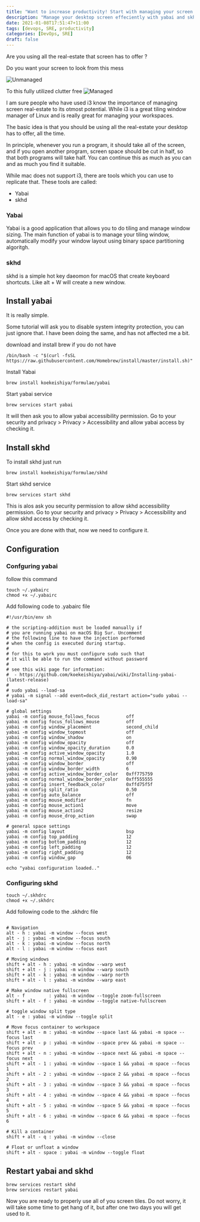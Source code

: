 ```yaml
---
title: "Want to increase productivity! Start with managing your screen real-estate first "
description: "Manage your desktop screen effeciently with yabai and skhd"
date: 2021-01-08T17:51:47+11:00
tags: [devops, SRE, productivity]
categories: [DevOps, SRE]
draft: false
---
```

Are you using all the real-estate that screen has to offer ?

Do you want your screen to look from this mess
 <!--more  -->

![Unmanaged](/img/unmanaged.png)

To this fully utilized clutter free
![Managed](/img/managed.png)


I am sure people who have used i3 know the importance of managing screen real-estate to its otmost potential. While i3 is a great tiling window manager of Linux and is really great for managing your workspaces. 

The basic idea is that you should be using all the real-estate your desktop has to offer, all the time. 

In principle, whenever you run a program, it should take all of the screen, and if you open another program, screen space should be cut in half, so that both programs will take half.  You can continue this as much as you can and as much you find it suitable.

While mac does not support i3, there are tools which you can use to replicate that. These tools are called:

* Yabai 
* skhd 

### Yabai

Yabai is a good application that allows you to do tiling and manage window sizing. The main function of yabai is to manage your tiling window, automatically modify your window layout using binary space partitioning algoritgh.

### skhd

skhd is a simple hot key daeomon for macOS that create keyboard shortcuts. Like alt + W will create a new window. 

## Install yabai

It is really simple. 

Some tutorial will ask you to disable system integrity protection, you can just ignore that. I have been doing the same, and has not affected me a bit.

download and install brew if you do not have

```
/bin/bash -c "$(curl -fsSL https://raw.githubusercontent.com/Homebrew/install/master/install.sh)"
```

Install Yabai
```
brew install koekeishiya/formulae/yabai
```

Start yabai service
```
brew services start yabai
```

It will then ask you to allow yabai accessibility permission. Go to your security and privacy > Privacy > Accessibility and allow yabai access by checking it.


## Install skhd

To install skhd just run
```
brew install koekeishiya/formulae/skhd
```

Start skhd service
```
brew services start skhd

```

This is alos ask you security permission to allow skhd accessibility permission. Go to your security and privacy > Privacy > Accessibility and allow skhd access by checking it.

Once you are done with that, now we need to configure it.

## Configuration

### Confguring yabai

follow this command
```
touch ~/.yabairc
chmod +x ~/.yabairc
```

Add following code to .yabairc file
```
#!/usr/bin/env sh

# the scripting-addition must be loaded manually if
# you are running yabai on macOS Big Sur. Uncomment
# the following line to have the injection performed
# when the config is executed during startup.
#
# for this to work you must configure sudo such that
# it will be able to run the command without password
#
# see this wiki page for information:
#  - https://github.com/koekeishiya/yabai/wiki/Installing-yabai-(latest-release)
#
# sudo yabai --load-sa
# yabai -m signal --add event=dock_did_restart action="sudo yabai --load-sa"

# global settings
yabai -m config mouse_follows_focus          off
yabai -m config focus_follows_mouse          off
yabai -m config window_placement             second_child
yabai -m config window_topmost               off
yabai -m config window_shadow                on
yabai -m config window_opacity               off
yabai -m config window_opacity_duration      0.0
yabai -m config active_window_opacity        1.0
yabai -m config normal_window_opacity        0.90
yabai -m config window_border                off
yabai -m config window_border_width          6
yabai -m config active_window_border_color   0xff775759
yabai -m config normal_window_border_color   0xff555555
yabai -m config insert_feedback_color        0xffd75f5f
yabai -m config split_ratio                  0.50
yabai -m config auto_balance                 off
yabai -m config mouse_modifier               fn
yabai -m config mouse_action1                move
yabai -m config mouse_action2                resize
yabai -m config mouse_drop_action            swap

# general space settings
yabai -m config layout                       bsp
yabai -m config top_padding                  12
yabai -m config bottom_padding               12
yabai -m config left_padding                 12
yabai -m config right_padding                12
yabai -m config window_gap                   06

echo "yabai configuration loaded.."

```


### Configuring skhd
```
touch ~/.skhdrc
chmod +x ~/.skhdrc
```

Add following code to the .skhdrc file
```

# Navigation
alt - h : yabai -m window --focus west
alt - j : yabai -m window --focus south
alt - k : yabai -m window --focus north
alt - l : yabai -m window --focus east

# Moving windows
shift + alt - h : yabai -m window --warp west
shift + alt - j : yabai -m window --warp south
shift + alt - k : yabai -m window --warp north
shift + alt - l : yabai -m window --warp east

# Make window native fullscreen
alt - f         : yabai -m window --toggle zoom-fullscreen
shift + alt - f : yabai -m window --toggle native-fullscreen

# toggle window split type
alt - e : yabai -m window --toggle split

# Move focus container to workspace
shift + alt - m : yabai -m window --space last && yabai -m space --focus last
shift + alt - p : yabai -m window --space prev && yabai -m space --focus prev
shift + alt - n : yabai -m window --space next && yabai -m space --focus next
shift + alt - 1 : yabai -m window --space 1 && yabai -m space --focus 1
shift + alt - 2 : yabai -m window --space 2 && yabai -m space --focus 2
shift + alt - 3 : yabai -m window --space 3 && yabai -m space --focus 3
shift + alt - 4 : yabai -m window --space 4 && yabai -m space --focus 4
shift + alt - 5 : yabai -m window --space 5 && yabai -m space --focus 5
shift + alt - 6 : yabai -m window --space 6 && yabai -m space --focus 6

# Kill a container
shift + alt - q : yabai -m window --close

# Float or unfloat a window
shift + alt - space : yabai -m window --toggle float
```


## Restart yabai and skhd
```
brew services restart skhd
brew services restart yabai
```

Now you are ready to properly use all of you screen tiles. Do not worry, it will take some time to get hang of it, but after one two days you will get used to it.